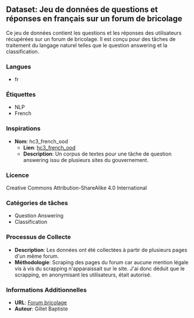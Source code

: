 ## Dataset: Jeu de données de questions et réponses en français sur un forum de bricolage

Ce jeu de données contient les questions et les réponses des utilisateurs récupérées sur un forum de bricolage. Il est conçu pour des tâches de traitement du langage naturel telles que le question answering et la classification.

### Langues

- fr

### Étiquettes

- NLP
- French

### Inspirations

- **Nom**: hc3_french_ood
  - **Lien**: [hc3_french_ood](https://huggingface.co/datasets/almanach/hc3_french_ood)
  - **Description**: Un corpus de textes pour une tâche de question answering issu de plusieurs sites du gouvernement.

### Licence

Creative Commons Attribution-ShareAlike 4.0 International

### Catégories de tâches

- Question Answering
- Classification

### Processus de Collecte

- **Description**: Les données ont été collectées à partir de plusieurs pages d'un même forum.
- **Méthodologie**: Scraping des pages du forum car aucune mention légale vis à vis du scrapping n'apparaissait sur le site. J'ai donc déduit que le scrapping, en anonymisant les utilisateurs, était autorisé.

### Informations Additionnelles

- **URL**: [Forum bricolage](https://www.forumconstruire.com/construire/forum-51.php)
- **Auteur**: Gillet Baptiste
